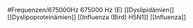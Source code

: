 #Frequenzen/675000Hz
675000 Hz (E)
[[Dyslipidämien]]
[[Dyslipoproteinämien]]
[[Influenza (Bird) H5N1]]
[[Influenza]]